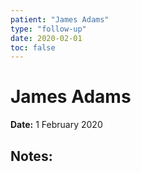 ```yaml
---
patient: "James Adams"
type: "follow-up"
date: 2020-02-01
toc: false
---
```


# James Adams

**Date:** 1 February 2020

## Notes:

